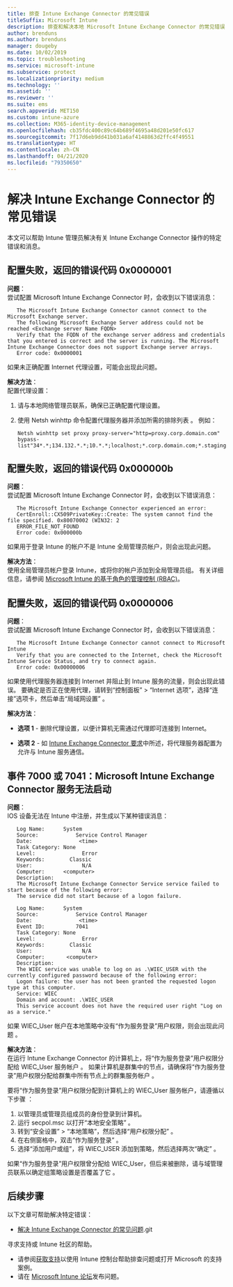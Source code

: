 ```yaml
---
title: 排查 Intune Exchange Connector 的常见错误
titleSuffix: Microsoft Intune
description: 排查和解决本地 Microsoft Intune Exchange Connector 的常见错误
author: brenduns
ms.author: brenduns
manager: dougeby
ms.date: 10/02/2019
ms.topic: troubleshooting
ms.service: microsoft-intune
ms.subservice: protect
ms.localizationpriority: medium
ms.technology: ''
ms.assetid: ''
ms.reviewer: ''
ms.suite: ems
search.appverid: MET150
ms.custom: intune-azure
ms.collection: M365-identity-device-management
ms.openlocfilehash: cb35fdc400c89c64b689f4695a48d201e50fc617
ms.sourcegitcommit: 7f17d6eb9dd41b031a6af4148863d2ffc4f49551
ms.translationtype: HT
ms.contentlocale: zh-CN
ms.lasthandoff: 04/21/2020
ms.locfileid: "79350650"
---
```

# <a name="resolve-common-errors-for-the-intune-exchange-connector"></a>解决 Intune Exchange Connector 的常见错误

本文可以帮助 Intune 管理员解决有关 Intune Exchange Connector 操作的特定错误和消息。  

## <a name="configuration-failed-and-returned-error-code-0x0000001"></a>配置失败，返回的错误代码 0x0000001

**问题**：  
尝试配置 Microsoft Intune Exchange Connector 时，会收到以下错误消息：

```
   The Microsoft Intune Exchange Connector cannot connect to the Microsoft Exchange server.  
   The following Microsoft Exchange Server address could not be reached <Exchange server Name FQDN>  
   Verify that the FQDN of the exchange server address and credentials that you entered is correct and the server is running. The Microsoft Intune Exchange Connector does not support Exchange server arrays.  
   Error code: 0x0000001  
```

如果未正确配置 Internet 代理设置，可能会出现此问题。

**解决方法**：  
配置代理设置：
1. 请与本地网络管理员联系，确保已正确配置代理设置。 
2. 使用 Netsh winhttp 命令配置代理服务器并添加所需的排除列表  。 例如：  

   ```
   Netsh winhttp set proxy proxy-server="http=proxy.corp.domain.com" bypass-list"34*.*;134.132.*.*;10.*.*;localhost;*.corp.domain.com;*.staging.domain.com"
   ```

## <a name="configuration-failed-and-returned-error-code-0x000000b"></a>配置失败，返回的错误代码 0x000000b   

**问题**：  
尝试配置 Microsoft Intune Exchange Connector 时，会收到以下错误消息：  

```
   The Microsoft Intune Exchange Connector experienced an error:  
   CertEnroll::CX509PrivateKey::Create: The system cannot find the file specified. 0x80070002 (WIN32: 2  
   ERROR_FILE_NOT_FOUND  
   Error code: 0x000000b  
```
如果用于登录 Intune 的帐户不是 Intune 全局管理员帐户，则会出现此问题。

**解决方法**：  
使用全局管理员帐户登录 Intune，或将你的帐户添加到全局管理员组。 有关详细信息，请参阅 [Microsoft Intune 的基于角色的管理控制 (RBAC)](../fundamentals/role-based-access-control.md)。

## <a name="configuration-failed-and-returned-error-code-0x0000006"></a>配置失败，返回的错误代码 0x0000006

**问题**：  
尝试配置 Microsoft Intune Exchange Connector 时，会收到以下错误消息：  

```  
   The Microsoft Intune Exchange Connector cannot connect to Microsoft Intune  
   Verify that you are connected to the Internet, check the Microsoft Intune Service Status, and try to connect again.  
   Error code: 0x00000006  
```  
如果使用代理服务器连接到 Internet 并阻止到 Intune 服务的流量，则会出现此错误。 要确定是否正在使用代理，请转到“控制面板” > “Internet 选项”，选择“连接”选项卡，然后单击“局域网设置”     。

**解决方法**：  

- **选项 1** - 删除代理设置，以便计算机无需通过代理即可连接到 Internet。  

- **选项 2** - 如 [Intune Exchange Connector 要求](exchange-connector-install.md#intune-exchange-connector-requirements)中所述，将代理服务器配置为允许与 Intune 服务通信。



## <a name="event-7000-or-7041-microsoft-intune-exchange-connector-service-wont-start"></a>事件 7000 或 7041：Microsoft Intune Exchange Connector 服务无法启动

**问题**：  
IOS 设备无法在 Intune 中注册，并生成以下某种错误消息：  

```  
   Log Name:      System
   Source:            Service Control Manager
   Date:               <time>
   Task Category: None
   Level:               Error
   Keywords:        Classic
   User:                N/A
   Computer:      <computer>
   Description:
   The Microsoft Intune Exchange Connector Service service failed to start because of the following error:  
   The service did not start because of a logon failure.
```  

```  
   Log Name:      System
   Source:            Service Control Manager
   Date:               <time>
   Event ID:          7041
   Task Category: None
   Level:               Error   
   Keywords:        Classic
   User:                N/A
   Computer:       <computer>
   Description:
   The WIEC service was unable to log on as .\WIEC_USER with the currently configured password because of the following error:
   Logon failure: the user has not been granted the requested logon type at this computer.
   Service: WIEC
   Domain and account: .\WIEC_USER
   This service account does not have the required user right "Log on as a service."  
```
如果 WIEC_User 帐户在本地策略中没有“作为服务登录”用户权限，则会出现此问题   。

**解决方法**：  
在运行 Intune Exchange Connector 的计算机上，将“作为服务登录”用户权限分配给 WIEC_User 服务帐户   。 如果计算机是群集中的节点，请确保将“作为服务登录”用户权限分配给群集中所有节点上的群集服务帐户  。  

要将“作为服务登录”用户权限分配到计算机上的 WIEC_User 服务帐户，请遵循以下步骤   ：

1. 以管理员或管理员组成员的身份登录到计算机。
2. 运行 secpol.msc 以打开“本地安全策略”  。
3. 转到“安全设置” > “本地策略”，然后选择“用户权限分配”    。
4. 在右侧窗格中，双击“作为服务登录”  。
5. 选择“添加用户或组”，将 WIEC_USER 添加到策略，然后选择两次“确定”    。

如果“作为服务登录”用户权限曾分配给 WIEC_User，但后来被删除，请与域管理员联系以确定组策略设置是否覆盖了它   。  

## <a name="next-steps"></a>后续步骤  

以下文章可帮助解决特定错误：
- [解决 Intune Exchange Connector 的常见问题](troubleshoot-exchange-connector-common-problems.md).git 

寻求支持或 Intune 社区的帮助。
- 请参阅[获取支持](../fundamentals/get-support.md)以使用 Intune 控制台帮助排查问题或打开 Microsoft 的支持案例。 
- 请在 [Microsoft Intune 论坛](https://social.technet.microsoft.com/Forums/en-US/home?forum=microsoftintuneprod)发布问题。  
